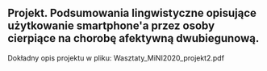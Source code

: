 ## Projekt. Podsumowania lingwistyczne opisujące użytkowanie smartphone'a przez osoby cierpiące na chorobę afektywną dwubiegunową.
Dokładny opis projektu w pliku: Wasztaty_MiNI2020_projekt2.pdf
